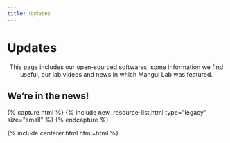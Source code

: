 ```yaml
---
title: Updates
---
```


# <i class="fas fa-tools"></i>Updates

<p style="text-align: center;">
This page includes our open-sourced softwares, some information we find useful, our lab videos and news in which Mangul Lab was featured.  
</p>

<!-- section break -->

## We’re in the news!

{% capture html %}
{% include new_resource-list.html type="legacy" size="small" %}
{% endcapture %}

{% include centerer.html html=html %}

